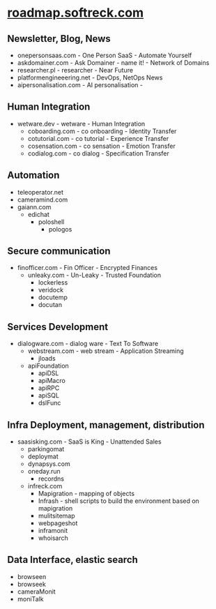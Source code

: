 # [roadmap.softreck.com](http://roadmap.softreck.com)

## Newsletter, Blog, News

+ onepersonsaas.com - One Person SaaS - Automate Yourself
+ askdomainer.com - Ask Domainer - name it! - Network of Domains
+ researcher.pl - researcher - Near Future
+ platformengineeering.net - DevOps, NetOps  News
+ aipersonalisation.com - AI personalisation - 


## Human Integration

+ wetware.dev - wetware - Human Integration
  + coboarding.com - co onboarding - Identity Transfer
  + cotutorial.com - co tutorial - Experience Transfer 
  + cosensation.com -  co sensation - Emotion Transfer
  + codialog.com - co dialog - Specification Transfer


## Automation

+ teleoperator.net
+ cameramind.com
+ gaiann.com
  + edichat
    + poloshell
      + pologos
    
  

## Secure communication

+ finofficer.com - Fin Officer - Encrypted Finances
  + unleaky.com - Un-Leaky - Trusted Foundation
    + lockerless
    + veridock
    + docutemp
    + docutan
    



## Services Development

  
+ dialogware.com - dialog ware - Text To Software
  + webstream.com - web stream - Application Streaming  
    + jloads
  + apiFoundation
    + apiDSL
    + apiMacro
    + apiRPC
    + apiSQL
    + dslFunc


## Infra Deployment, management, distribution

+ saasisking.com - SaaS is King - Unattended Sales
  + parkingomat
  + deploymat
  + dynapsys.com
  + oneday.run 
    + recordns
  + infreck.com
    + Mapigration - mapping of objects
    + Infrash - shell scripts to build the environment based on mapigration    
    + mulitsitemap
    + webpageshot
    + inframonit
    + whoisarch




## Data Interface, elastic search

+ browseen
+ browseek
+ cameraMonit
+ moniTalk






